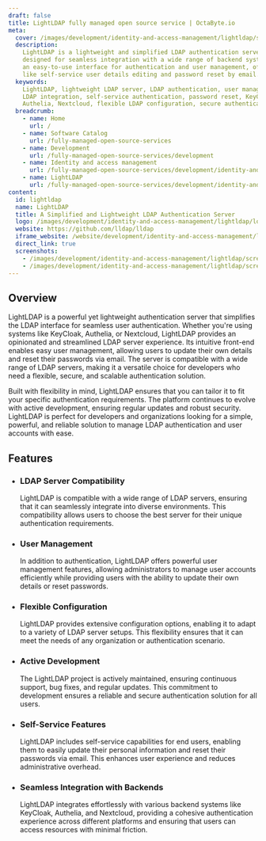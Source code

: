 ```yaml
---
draft: false
title: LightLDAP fully managed open source service | OctaByte.io
meta:
  cover: /images/development/identity-and-access-management/lightldap/screenshot-1.png
  description:
    LightLDAP is a lightweight and simplified LDAP authentication server
    designed for seamless integration with a wide range of backend systems. It provides
    an easy-to-use interface for authentication and user management, offering features
    like self-service user details editing and password reset by email.
  keywords:
    LightLDAP, lightweight LDAP server, LDAP authentication, user management,
    LDAP integration, self-service authentication, password reset, KeyCloak integration,
    Authelia, Nextcloud, flexible LDAP configuration, secure authentication solution
  breadcrumb:
    - name: Home
      url: /
    - name: Software Catalog
      url: /fully-managed-open-source-services
    - name: Development
      url: /fully-managed-open-source-services/development
    - name: Identity and access management
      url: /fully-managed-open-source-services/development/identity-and-access-management
    - name: LightLDAP
      url: /fully-managed-open-source-services/development/identity-and-access-management/lightldap
content:
  id: lightldap
  name: LightLDAP
  title: A Simplified and Lightweight LDAP Authentication Server
  logo: /images/development/identity-and-access-management/lightldap/logo.png
  website: https://github.com/lldap/lldap
  iframe_website: /website/development/identity-and-access-management/lightldap
  direct_link: true
  screenshots:
    - /images/development/identity-and-access-management/lightldap/screenshot-1.png
    - /images/development/identity-and-access-management/lightldap/screenshot-2.png
---
```


## Overview

LightLDAP is a powerful yet lightweight authentication server that simplifies the LDAP interface for seamless user authentication. Whether you're using systems like KeyCloak, Authelia, or Nextcloud, LightLDAP provides an opinionated and streamlined LDAP server experience. Its intuitive front-end enables easy user management, allowing users to update their own details and reset their passwords via email. The server is compatible with a wide range of LDAP servers, making it a versatile choice for developers who need a flexible, secure, and scalable authentication solution.

Built with flexibility in mind, LightLDAP ensures that you can tailor it to fit your specific authentication requirements. The platform continues to evolve with active development, ensuring regular updates and robust security. LightLDAP is perfect for developers and organizations looking for a simple, powerful, and reliable solution to manage LDAP authentication and user accounts with ease.

## Features

- ### LDAP Server Compatibility

  LightLDAP is compatible with a wide range of LDAP servers, ensuring that it can seamlessly integrate into diverse environments. This compatibility allows users to choose the best server for their unique authentication requirements.

- ### User Management

  In addition to authentication, LightLDAP offers powerful user management features, allowing administrators to manage user accounts efficiently while providing users with the ability to update their own details or reset passwords.

- ### Flexible Configuration

  LightLDAP provides extensive configuration options, enabling it to adapt to a variety of LDAP server setups. This flexibility ensures that it can meet the needs of any organization or authentication scenario.

- ### Active Development

  The LightLDAP project is actively maintained, ensuring continuous support, bug fixes, and regular updates. This commitment to development ensures a reliable and secure authentication solution for all users.

- ### Self-Service Features

  LightLDAP includes self-service capabilities for end users, enabling them to easily update their personal information and reset their passwords via email. This enhances user experience and reduces administrative overhead.

- ### Seamless Integration with Backends

  LightLDAP integrates effortlessly with various backend systems like KeyCloak, Authelia, and Nextcloud, providing a cohesive authentication experience across different platforms and ensuring that users can access resources with minimal friction.
